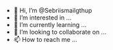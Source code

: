 - 👋 Hi, I’m @Sebriismailgthup
- 👀 I’m interested in ...
- 🌱 I’m currently learning ...
- 💞️ I’m looking to collaborate on ...
- 📫 How to reach me ...

<!---
Sebriismailgthup/Sebriismailgthup is a ✨ special ✨ repository because its `README.md` (this file) appears on your GitHub profile.
You can click the Preview link to take a look at your changes.
--->
